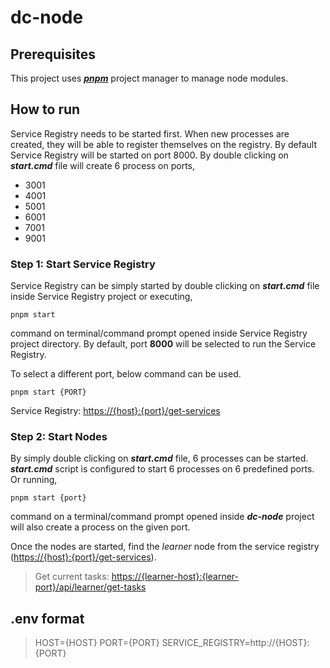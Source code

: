 # dc-node
## Prerequisites

This project uses [***pnpm***](https://pnpm.io/) project manager to manage node modules.

## How to run

Service Registry needs to be started first. When new processes are created, they will be able to register themselves on the registry. By default Service Registry will be started on port 8000. By double clicking on
***start.cmd*** file will create 6 process on ports,

- 3001
- 4001
- 5001
- 6001
- 7001
- 9001

### Step 1: Start Service Registry

Service Registry can be simply started by double clicking on ***start.cmd*** file inside Service Registry project or executing,
```
pnpm start
```
command on terminal/command prompt opened inside Service Registry project directory. By default, port **8000** will be selected to run the Service Registry.

To select a different port, below command can be used.
```
pnpm start {PORT}
```
 Service Registry: [https://{host}:{port}/get-services](https://{host}:{port}/get-services)
 
### Step 2: Start Nodes

By simply double clicking on  ***start.cmd*** file, 6 processes can be started. ***start.cmd*** script is configured to start 6 processes on 6 predefined ports. Or running,
```
pnpm start {port}
```
command on a terminal/command prompt opened inside ***dc-node*** project will also create a process on the given port. 

Once the nodes are started, find the _learner_ node from the service registry ([https://{host}:{port}/get-services](https://{host}:{port}/get-services)). 

> Get current tasks: [https://{learner-host}:{learner-port}/api/learner/get-tasks](https://{host}:{port}/api/learner/get-tasks)

## .env format
>HOST={HOST}
>PORT={PORT}
>SERVICE_REGISTRY=http://{HOST}:{PORT}